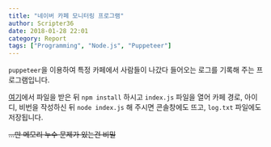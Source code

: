 ```yaml
---
title: "네이버 카페 모니터링 프로그램"
author: Scripter36
date: 2018-01-28 22:01
category: Report
tags: ["Programming", "Node.js", "Puppeteer"]
---
```


`puppeteer`을 이용하여 특정 카페에서 사람들이 나갔다 들어오는 로그를 기록해 주는 프로그램입니다.


[여기](https://github.com/Scripter36/NaverCafeMonitor)에서 파일을 받은 뒤 `npm install` 하시고 `index.js` 파일을 열어 카페 경로, 아이디, 비번을 작성하신 뒤 `node index.js` 해 주시면 콘솔창에도 뜨고, `log.txt` 파일에도 저장됩니다.

~~...만 메모리 누수 문제가 있는건 비밀~~